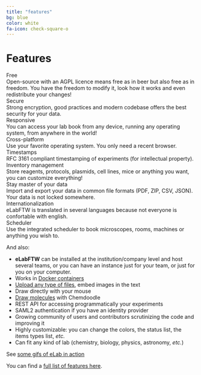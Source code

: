 ```yaml
---
title: "features"
bg: blue
color: white
fa-icon: check-square-o
---
```


# Features

<div class='row display-flex'>

<div class='col-xs-12 col-sm-4 col-md-4 col-lg-4'>
<div class='feature-title'>Free <i class='fa fa-usd'></i>
</div>
Open-source with an AGPL licence means free as in beer but also free as in freedom. You have the freedom to modify it, look how it works and even redistribute your changes!
</div>

<div class='col-xs-12 col-sm-4 col-md-4 col-lg-4'>
<div class='feature-title'>Secure <i class='fa fa-lock'></i></div>
Strong encryption, good practices and modern codebase offers the best security for your data.
</div>

<div class='col-xs-12 col-sm-4 col-md-4 col-lg-4'>
<div class='feature-title'>Responsive <i class='fa fa-mobile'></i> <i class='fa fa-tablet'></i> <i class='fa fa-desktop'></i></div>
You can access your lab book from any device, running any operating system, from anywhere in the world!
</div>

<div class='col-xs-12 col-sm-4 col-md-4 col-lg-4'>
<div class='feature-title'>Cross-platform <i class='fa fa-windows'></i> <i class='fa fa-apple'></i> <i class='fa fa-linux'></i></div>
Use your favorite operating system. You only need a recent browser.
</div>

<div class='col-xs-12 col-sm-4 col-md-4 col-lg-4'>
<div class='feature-title'>Timestamps <i class='fa fa-clock-o'></i></div>
RFC 3161 compliant timestamping of experiments (for intellectual property).
</div>

<div class='col-xs-12 col-sm-4 col-md-4 col-lg-4'>
<div class='feature-title'>Inventory management <i class='fa fa-database'></i></div>
Store reagents, protocols, plasmids, cell lines, mice or anything you want, you can customize everything!
</div>

<div class='col-xs-12 col-sm-4 col-md-4 col-lg-4'>
<div class='feature-title'>Stay master of your data <i class='fa fa-cloud-download'></i></div>
Import and export your data in common file formats (PDF, ZIP, CSV, JSON). Your data is not locked somewhere.
</div>

<div class='col-xs-12 col-sm-4 col-md-4 col-lg-4'>
<div class='feature-title'>Internationalization <i class='fa fa-globe'></i></div>
eLabFTW is translated in several languages because not everyone is confortable with english.
</div>

<div class='col-xs-12 col-sm-4 col-md-4 col-lg-4'>
<div class='feature-title'>Scheduler <i class='fa fa-calendar'></i></div>
Use the integrated scheduler to book microscopes, rooms, machines or anything you wish to.
</div>

</div>


And also:

- **eLabFTW** can be installed at the institution/company level and host several teams, or you can have an instance just for your team, or just for you on your computer.
- Works in <a href='https://elabftw.readthedocs.io/en/latest/docker-doc.html'>Docker containers</a>
- <a href='http://i.imgur.com/3oNA6vx.mp4'>Upload any type of files</a>, embed images in the text
- Draw directly with your mouse
- <a href='http://i.imgur.com/xoTad69.gif'>Draw molecules</a> with Chemdoodle
- REST API for accessing programmatically your experiments
- SAML2 authentication if you have an identity provider
- Growing community of users and contributors scrutinizing the code and improving it
- Highly customizable: you can change the colors, the status list, the items types list, *etc.*
- Can fit any kind of lab (chemistry, biology, physics, astronomy, *etc.*)

See [some gifs of eLab in action](http://imgur.com/gallery/V67U1)

You can find a [full list of features here](https://elabftw.readthedocs.io/en/latest/features.html).
